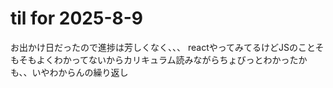 # til for 2025-8-9

お出かけ日だったので進捗は芳しくなく、、、
reactやってみてるけどJSのことそもそもよくわかってないからカリキュラム読みながらちょびっとわかったかも、、いやわからんの繰り返し